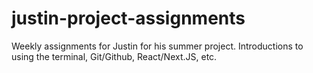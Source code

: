# justin-project-assignments
Weekly assignments for Justin for his summer project. Introductions to using the terminal, Git/Github, React/Next.JS, etc.
